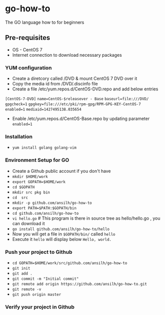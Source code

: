 # go-how-to

The GO language how to for beginners

## Pre-requisites

* OS - CentOS 7 
* Internet connection to download necessary packages

### YUM configuration

* Create a diretcory called /DVD & mount CentOS 7 DVD over it
* Copy the media id from /DVD/.discinfo file
* Create a file /etc/yum.repos.d/CentOS-DVD.repo and add below entries

`[CentOS-7-DVD]`
`name=CentOS-$releasever - Base`
`baseurl=file:///DVD/`
`gpgcheck=1`
`gpgkey=file:///etc/pki/rpm-gpg/RPM-GPG-KEY-CentOS-7`
`enabled=1`
`mediaid=1427495138.035654`
* Enable /etc/yum.repos.d/CentOS-Base.repo by updating parameter `enabled=1`

### Installation
* `yum install golang golang-vim`

### Environment Setup for GO
* Create a Github public account if you don't have 
* `mkdir $HOME/work`
* `export GOPATH=$HOME/work`
* `cd $GOPATH`
* `mkdir src pkg bin`
* `cd  src`
* `mkdir -p github.com/ansilh/go-how-to`
* `export PATH=$PATH:$GOPATH/bin`
* `cd github.com/ansilh/go-how-to`
* `vi hello.go` # This program is there in source tree as hello/hello.go , you can download it
* `go install github.com/ansilh/go-how-to/hello`
* Now you will get a file in `$GOPATH/bin/` called `hello`
* Execute it `hello` will display below
`Hello, world.`

### Push your project to Github

* `cd GOPATH=$HOME/work/src/github.com/ansilh/go-how-to`
* `git init`
* `git add .`
* `git commit -m "Initial commit"`
* `git remote add origin https://github.com/ansilh/go-how-to.git`
* `git remote -v`
* `git push origin master`

### Verify your project in Github
